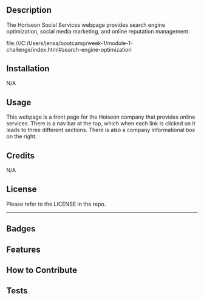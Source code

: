 # <Module-1-challenge>

## Description 

The Horiseon Social Services webpage provides search engine optimization, social media marketing, and online reputation management. 

file:///C:/Users/jensa/bootcamp/week-1/module-1-challenge/index.html#search-engine-optimization




## Installation

N/A

## Usage

This webpage is a front page for the Hoiseon company that provides online services. There is a nav bar at the top, which when each link is clicked on it leads to three different sections. There is also a company informational box on the right. 

## Credits

N/A

## License

Please refer to the LICENSE in the repo.

---


## Badges



## Features



## How to Contribute



## Tests

